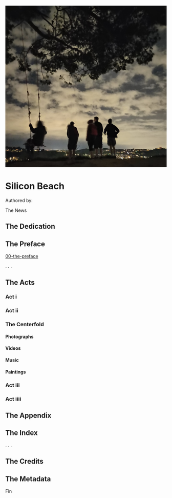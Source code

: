 ![Silicon Beach](assets/IMG_1180.jpeg)

# Silicon Beach

Authored by:

The News

## The Dedication

## The Preface

[00-the-preface](https://github.com/MichaelRCruz/silicon-beach/blob/master/01-the-preface.md)

. . .

## The Acts

### Act i

### Act ii

### The Centerfold
#### Photographs
#### Videos
#### Music
#### Paintings

### Act iii

### Act iiii

## The Appendix

## The Index

. . .

## The Credits

## The Metadata

Fin
